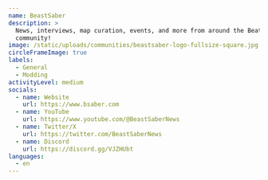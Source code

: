 ```yaml
---
name: BeastSaber
description: >
  News, interviews, map curation, events, and more from around the Beat Saber
  community!
image: /static/uploads/communities/beastsaber-logo-fullsize-square.jpg
circleFrameImage: true
labels:
  - General
  - Modding
activityLevel: medium
socials:
  - name: Website
    url: https://www.bsaber.com
  - name: YouTube
    url: https://www.youtube.com/@BeastSaberNews
  - name: Twitter/X
    url: https://twitter.com/BeastSaberNews
  - name: Discord
    url: https://discord.gg/VJZHUbt
languages:
  - en
---
```

